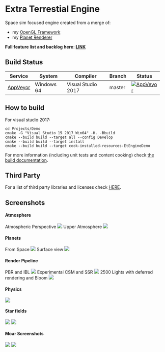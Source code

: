 # Extra Terrestial Engine

Space sim focused engine created from a merge of:
 * my [OpenGL Framework](https://github.com/Illation/GLFramework)
 * my [Planet Renderer](https://github.com/Illation/PlanetRenderer)
 
__Full feature list and backlog here: [LINK](doc/features.md)__

## Build Status

| Service | System | Compiler | Branch | Status |
| ------- | ------ | -------- | ------ | ------ |
| [AppVeyor](https://ci.appveyor.com/project/Illation/etengine)| Windows 64 | Visual Studio 2017 | master | [![AppVeyor](https://ci.appveyor.com/api/projects/status/jsr44exh2l0y5gs6/branch/master?svg=true)](https://ci.appveyor.com/project/Illation/etengine)

## How to build

For visual studio 2017:

    cd Projects/Demo
    cmake -G "Visual Studio 15 2017 Win64" -H. -Bbuild
    cmake --build build --target all --config Develop
	cmake --build build --target install
	cmake --build build --target cook-installed-resources-EtEngineDemo

For more information (including unit tests and content cooking) check [the build documentation](doc/building.md).

 
## Third Party

For a list of third party libraries and licenses check [HERE](Engine/third_party/Readme.md).

## Screenshots

#### Atmosphere
Atmospheric Perspective
![](./screenshots/GroundAtmosphere.jpg)
Upper Atmosphere
![](./screenshots/UpperAtmosphere.jpg)
#### Planets
From Space
![](./screenshots/FamiliarView.jpg)
Surface view
![](./screenshots/Surface.jpg)
#### Render Pipeline
PBR and IBL
![](./screenshots/PBR.jpg)
Experimental CSM and SSR
![](./screenshots/Lighting.jpg)
2500 Lights with deferred rendering and Bloom
![](./screenshots/DeferredBloom.jpg)
#### Physics
![](./screenshots/BulletPhysics.jpg)
#### Star fields
![](./screenshots/MoarStars.jpg)
![](./screenshots/Stars.jpg)
#### Moar Screenshots
![](./screenshots/Crescent.jpg)
![](./screenshots/FromSpace.jpg)

